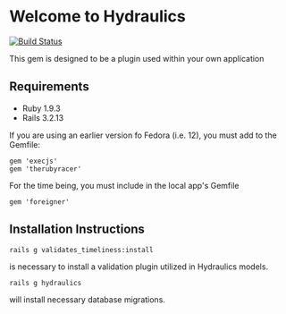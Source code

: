 # Welcome to Hydraulics

[![Build Status](https://travis-ci.org/uvalib-dcs/hydraulics.png?branch=master)](https://travis-ci.org/uvalib-dcs/hydraulics)

This gem is designed to be a plugin used within your own application


## Requirements

* Ruby 1.9.3
* Rails 3.2.13

If you are using an earlier version fo Fedora (i.e. 12), you must add to the Gemfile:

    gem 'execjs'
    gem 'therubyracer'

For the time being, you must include in the local app's Gemfile

    gem 'foreigner'

## Installation Instructions

    rails g validates_timeliness:install
is necessary to install a validation plugin utilized in Hydraulics models.

    rails g hydraulics
    
will install necessary database migrations.

